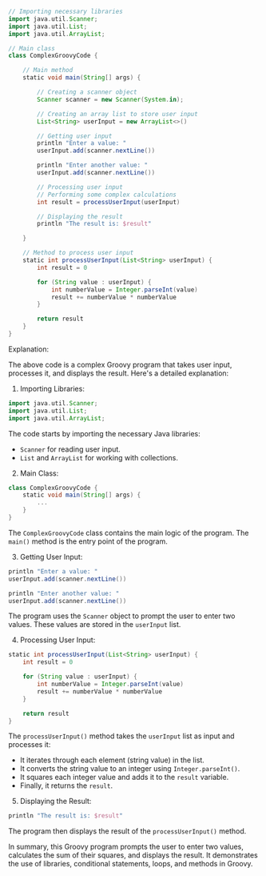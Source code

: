 ```groovy
// Importing necessary libraries
import java.util.Scanner;
import java.util.List;
import java.util.ArrayList;

// Main class
class ComplexGroovyCode {

    // Main method
    static void main(String[] args) {

        // Creating a scanner object
        Scanner scanner = new Scanner(System.in);

        // Creating an array list to store user input
        List<String> userInput = new ArrayList<>()

        // Getting user input
        println "Enter a value: "
        userInput.add(scanner.nextLine())

        println "Enter another value: "
        userInput.add(scanner.nextLine())

        // Processing user input
        // Performing some complex calculations
        int result = processUserInput(userInput)

        // Displaying the result
        println "The result is: $result"

    }

    // Method to process user input
    static int processUserInput(List<String> userInput) {
        int result = 0

        for (String value : userInput) {
            int numberValue = Integer.parseInt(value)
            result += numberValue * numberValue
        }

        return result
    }
}
```

Explanation:

The above code is a complex Groovy program that takes user input, processes it, and displays the result. Here's a detailed explanation:

1. Importing Libraries:

```groovy
import java.util.Scanner;
import java.util.List;
import java.util.ArrayList;
```

The code starts by importing the necessary Java libraries:

- `Scanner` for reading user input.
- `List` and `ArrayList` for working with collections.

2. Main Class:

```groovy
class ComplexGroovyCode {
    static void main(String[] args) {
        ...
    }
}
```

The `ComplexGroovyCode` class contains the main logic of the program. The `main()` method is the entry point of the program.

3. Getting User Input:

```groovy
println "Enter a value: "
userInput.add(scanner.nextLine())

println "Enter another value: "
userInput.add(scanner.nextLine())
```

The program uses the `Scanner` object to prompt the user to enter two values. These values are stored in the `userInput` list.

4. Processing User Input:

```groovy
static int processUserInput(List<String> userInput) {
    int result = 0

    for (String value : userInput) {
        int numberValue = Integer.parseInt(value)
        result += numberValue * numberValue
    }

    return result
}
```

The `processUserInput()` method takes the `userInput` list as input and processes it:

- It iterates through each element (string value) in the list.
- It converts the string value to an integer using `Integer.parseInt()`.
- It squares each integer value and adds it to the `result` variable.
- Finally, it returns the `result`.

5. Displaying the Result:

```groovy
println "The result is: $result"
```

The program then displays the result of the `processUserInput()` method.

In summary, this Groovy program prompts the user to enter two values, calculates the sum of their squares, and displays the result. It demonstrates the use of libraries, conditional statements, loops, and methods in Groovy.